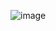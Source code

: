 ![image](https://github.com/11090012/modsen/assets/145377347/22bbd714-c8df-470e-b671-ffabf82a2ed9)

